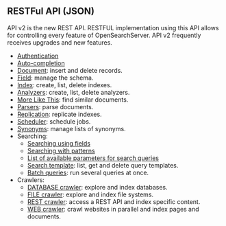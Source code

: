 ## RESTFul API (JSON)

API v2 is the new REST API. RESTFUL implementation using this API allows for controlling every feature of OpenSearchServer. API v2 frequently receives upgrades and new features.

* [Authentication](authentication.md)
* [Auto-completion](auto-completion/README.md)
* [Document](document/README.md): insert and delete records.
* [Field](field/README.md): manage the schema.
* [Index](index/README.md): create, list, delete indexes.
* [Analyzers](analyzers/README.md): create, list, delete analyzers.
* [More Like This](more-like-this/README.md): find similar documents.
* [Parsers](parsers/README.md): parse documents.
* [Replication](replication/README.md): replicate indexes.
* [Scheduler](scheduler/README.md): schedule jobs.
* [Synonyms](synonyms/README.md): manage lists of synonyms.
* Searching:
	* [Searching using fields](searching_using_fields/README.md)
	* [Searching with patterns](searching_using_patterns/README.md)
	* [List of available parameters for search queries](search_parameters/README.md)
	* [Search template](search_template/README.md): list, get and delete query templates.
	* [Batch queries](search_batch/batch_queries.md): run several queries at once.
* Crawlers:
	* [DATABASE crawler](DATABASE_crawler/README.md): explore and index databases.
	* [FILE crawler](FILE_crawler/README.md): explore and index file systems.
	* [REST crawler](REST_crawler/README.md): access a REST API and index specific content.
	* [WEB crawler](WEB_crawler/README.md): crawl websites in parallel and index pages and documents.
